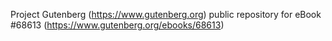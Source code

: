 Project Gutenberg (https://www.gutenberg.org) public repository for eBook #68613 (https://www.gutenberg.org/ebooks/68613)
